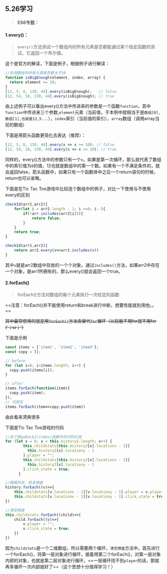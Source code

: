 

## 5.26学习

> #### ES6专题：

#### 1.every()：

> `every()`方法测试一个数组内的所有元素是否都能通过某个指定函数的测试，它返回一个布尔值。

这个是官方的解读，下面是例子，根据例子进行解读：

```js
//检测数组中所有元素是否都大于10
function isBigEnough(element, index, array) {
  return element >= 10;
}
[12, 5, 8, 130, 44].every(isBigEnough);   // false
[12, 54, 18, 130, 44].every(isBigEnough); // true
```

由上述例子可以看出every()方法中传进来的参数是一个函数`function`，其中`function`中传进来三个参数,`element`元素（当前值，于本例中就相当于是`数组[0],数组[1],也就是12,5...`），`index`索引（当前值的索引），`array`数组（调用array当前的数组）

下面是用箭头函数更简化去表达（推荐）：

```js
[12, 5, 8, 130, 44].every(x => x >= 10); // false
[12, 54, 18, 130, 44].every(x => x >= 10); // true
```

同样的，every()方法中的参数只有一个`x`，如果是第一次循环，那么就代表了数组中的索引值为`0`的值，12也就是数组中的第一个数。如果有一个不满足条件的，就会返回false，箭头函数中，如果只有一个函数体中之后一个return语句的时候，return也可以省略。

下面是在Tic Tac Toe游戏中比较连个数组中的例子，对比一下使用与不使用every的区别

```js
checkId(arr1,arr2){
	for(let i = arr2.length - 1; i >=0; i--){
		if(!arr.includes(arr2[i])){
			return false;
		}
	}
	return true;
}
```

```js
checkId(arr1,arr2){
	return arr2.every(v=>arr1.includes(v))
}
```

其中`v`就是arr2数组中存放的一个个对象，通过`includes()`方法，如果arr2中存在一个对象，是arr1所拥有的，那么every()就会返回一个true。



#### 2.forEach()

> forEach()方法对数组的每个元素执行一次给定的函数

==注意：forEach()并不能使用return和break进行中断，想要性能就别用他。。==

~~其中最常使用的就是用`forEach()`方法去替代`for`循环（以后能不用for就不用for (´；ω；`)~~ 

下面是示例

```js
const items = ['item1', 'item2', 'item3'];
const copy = [];

// before
for (let i=0; i<items.length; i++) {
  copy.push(items[i]);
}

// after
items.forEach(function(item){
  copy.push(item);
});
// 可简写
items.forEach(item=>copy.push(item))
```

由此看来清爽很多

下面是Tic Tac Toe游戏的代码

```js
//这个是goBack2(index)函数中的代码片段
for (let x = 0; x < this.history2.length; x++) {
        this.childstats[this.history2[x].locationx - 1][
          this.history2[x].locationy - 1
        ].player = "";
        this.childstats[this.history2[x].locationx - 1][
          this.history2[x].locationy - 1
        ].click_state = true;
      }
```

```js
//根据历史，恢复棋盘
history.forEach((v)=>{
	this.childstats[v.locationx - 1][v.locationy - 1].player = v.player;
	this.childstats[v.locationx - 1][v.locationy - 1].click_state = true;
})
```

```js
//清空棋盘
this.childstats.forEach((child)=>{
	child.forEach((v)=>{
		v.player = "";
		v.click_state = true;
	})
})
```

因为`childstats`是一个二维数组，所以需要两个循环，`清空棋盘`方法中，首先进行一个forEach()，将第一层对象进行循环，接着用第二个forEach()，对第一层对象内部的对象，也就是第二层对象进行循环，==一层循环找不到`player`的话，那就再多循环一次内部就好了==（这个思想十分值得学习！）